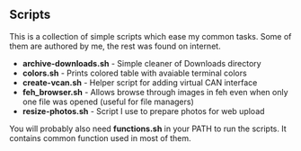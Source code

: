 ## Scripts ##
This is a collection of simple scripts which ease my common tasks.
Some of them are authored by me, the rest was found on internet.

+ **archive-downloads.sh** - Simple cleaner of Downloads directory
+ **colors.sh** - Prints colored table with avaiable terminal colors
+ **create-vcan.sh** - Helper script for adding virtual CAN interface
+ **feh_browser.sh** - Allows browse through images in feh even when only one file was opened (useful for file managers)
+ **resize-photos.sh** - Script I use to prepare photos for web upload

You will probably also need **functions.sh** in your PATH to run the scripts. It contains common function used in most of them.
